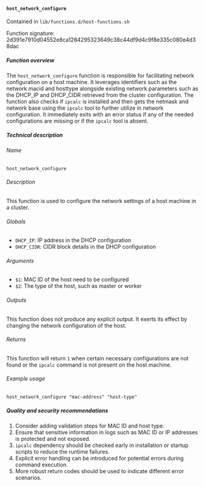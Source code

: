 #### `host_network_configure`

Contained in `lib/functions.d/host-functions.sh`

Function signature: 2d391e7910d04552e8ca1284295323649c38c44df9d4c9f8e335c080e4d38dac

##### Function overview
The `host_network_configure` function is responsible for facilitating network configuration on a host machine. It leverages identifiers such as the network macid and hosttype alongside existing network parameters such as the DHCP_IP and DHCP_CIDR retrieved from the cluster configuration. The function also checks if `ipcalc` is installed and then gets the netmask and network base using the `ipcalc` tool to further utilize in network configuration. It immediately exits with an error status if any of the needed configurations are missing or if the `ipcalc` tool is absent.

##### Technical description
###### Name
`host_network_configure`

###### Description
This function is used to configure the network settings of a host machine in a cluster.

###### Globals 
 - `DHCP_IP`: IP address in the DHCP configuration
 - `DHCP_CIDR`: CIDR block details in the DHCP configuration

###### Arguments
 - `$1`: MAC ID of the host need to be configured
 - `$2`: The type of the host, such as master or worker 

###### Outputs
This function does not produce any explicit output. It exerts its effect by changing the network configuration of the host.

###### Returns
This function will return `1` when certain necessary configurations are not found or the `ipcalc` command is not present on the host machine.

###### Example usage
`host_network_configure "mac-address" "host-type"`

##### Quality and security recommendations
1. Consider adding validation steps for MAC ID and host type.
2. Ensure that sensitive information in logs such as MAC ID or IP addresses is protected and not exposed.
3. `ipcalc` dependency should be checked early in installation or startup scripts to reduce the runtime failures.
4. Explicit error handling can be introduced for potential errors during command execution.
5. More robust return codes should be used to indicate different error scenarios.

